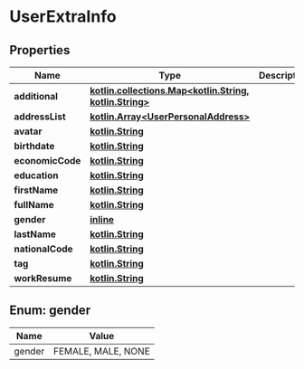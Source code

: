 # UserExtraInfo

## Properties
Name | Type | Description | Notes
------------ | ------------- | ------------- | -------------
**additional** | [**kotlin.collections.Map&lt;kotlin.String, kotlin.String&gt;**](.md) |  |  [optional]
**addressList** | [**kotlin.Array&lt;UserPersonalAddress&gt;**](UserPersonalAddress.md) |  |  [optional]
**avatar** | [**kotlin.String**](.md) |  |  [optional]
**birthdate** | [**kotlin.String**](.md) |  |  [optional]
**economicCode** | [**kotlin.String**](.md) |  |  [optional]
**education** | [**kotlin.String**](.md) |  |  [optional]
**firstName** | [**kotlin.String**](.md) |  |  [optional]
**fullName** | [**kotlin.String**](.md) |  |  [optional]
**gender** | [**inline**](#GenderEnum) |  |  [optional]
**lastName** | [**kotlin.String**](.md) |  |  [optional]
**nationalCode** | [**kotlin.String**](.md) |  |  [optional]
**tag** | [**kotlin.String**](.md) |  |  [optional]
**workResume** | [**kotlin.String**](.md) |  |  [optional]

<a name="GenderEnum"></a>
## Enum: gender
Name | Value
---- | -----
gender | FEMALE, MALE, NONE

